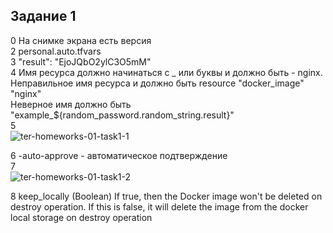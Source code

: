 ## Задание 1
0 На снимке экрана есть версия\
2 personal.auto.tfvars\
3 "result": "EjoJQbO2ylC3O5mM"\
4 Имя ресурса должно начинаться с _ или буквы и должно быть - nginx.\
  Неправильное имя ресурса и должно быть resource "docker_image" "nginx"\
  Неверное имя должно быть "example_${random_password.random_string.result}"\
5\
![ter-homeworks-01-task1-1](https://github.com/user-attachments/assets/e399893b-d5a3-4227-a83e-52c807f61daf)

6 -auto-approve - автоматическое подтверждение\
7\
![ter-homeworks-01-task1-2](https://github.com/user-attachments/assets/69705c6a-9fbe-4bc4-b7d0-59447f7dc6e8)

8 keep_locally (Boolean) If true, then the Docker image won't be deleted on destroy operation. If this is false, it will delete the image from the docker local storage on destroy operation
